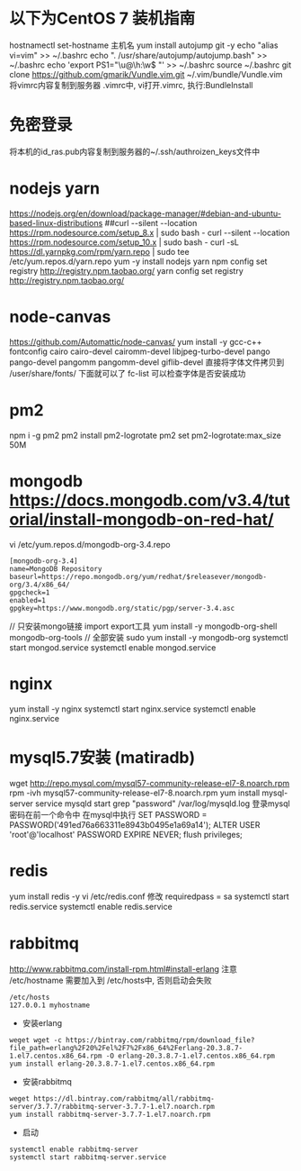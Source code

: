 # 以下为CentOS 7 装机指南
hostnamectl set-hostname 主机名
yum install autojump git -y
echo "alias vi=vim" >> ~/.bashrc
echo ". /usr/share/autojump/autojump.bash" >> ~/.bashrc
echo 'export PS1="\u@\h:\w$ "' >> ~/.bashrc
source ~/.bashrc
git clone https://github.com/gmarik/Vundle.vim.git ~/.vim/bundle/Vundle.vim
将vimrc内容复制到服务器 .vimrc中, vi打开.vimrc, 执行:BundleInstall

# 免密登录
将本机的id_ras.pub内容复制到服务器的~/.ssh/authroizen_keys文件中

# nodejs yarn
https://nodejs.org/en/download/package-manager/#debian-and-ubuntu-based-linux-distributions
##curl --silent --location https://rpm.nodesource.com/setup_8.x | sudo bash -
curl --silent --location https://rpm.nodesource.com/setup_10.x | sudo bash -
curl -sL https://dl.yarnpkg.com/rpm/yarn.repo | sudo tee /etc/yum.repos.d/yarn.repo
yum -y install nodejs yarn
npm config set registry http://registry.npm.taobao.org/
yarn config set registry http://registry.npm.taobao.org/

# node-canvas
https://github.com/Automattic/node-canvas/
yum install -y gcc-c++ fontconfig cairo cairo-devel cairomm-devel libjpeg-turbo-devel pango pango-devel pangomm pangomm-devel giflib-devel
直接将字体文件拷贝到 /user/share/fonts/ 下面就可以了
fc-list 可以检查字体是否安装成功

# pm2
npm i -g pm2
pm2 install pm2-logrotate
pm2 set pm2-logrotate:max_size 50M

# mongodb https://docs.mongodb.com/v3.4/tutorial/install-mongodb-on-red-hat/
vi /etc/yum.repos.d/mongodb-org-3.4.repo
```
[mongodb-org-3.4]
name=MongoDB Repository
baseurl=https://repo.mongodb.org/yum/redhat/$releasever/mongodb-org/3.4/x86_64/
gpgcheck=1
enabled=1
gpgkey=https://www.mongodb.org/static/pgp/server-3.4.asc
```
// 只安装mongo链接 import export工具
yum install -y mongodb-org-shell mongodb-org-tools
// 全部安装
sudo yum install -y mongodb-org
systemctl start  mongod.service
systemctl enable mongod.service

# nginx
yum install -y nginx
systemctl start nginx.service
systemctl enable nginx.service

# mysql5.7安装 (matiradb)
wget http://repo.mysql.com/mysql57-community-release-el7-8.noarch.rpm
rpm -ivh mysql57-community-release-el7-8.noarch.rpm
yum install mysql-server
service mysqld start
grep "password" /var/log/mysqld.log
登录mysql 密码在前一个命令中
在mysql中执行
SET PASSWORD = PASSWORD('491ed76a663311e8943b0495e1a69a14');
ALTER USER 'root'@'localhost' PASSWORD EXPIRE NEVER;
flush privileges;

# redis
yum install redis -y
vi /etc/redis.conf
修改 requiredpass = sa
systemctl start redis.service
systemctl enable redis.service

# rabbitmq
http://www.rabbitmq.com/install-rpm.html#install-erlang
注意 /etc/hostname 需要加入到 /etc/hosts中, 否则启动会失败
```
/etc/hosts
127.0.0.1 myhostname
```
* 安装erlang
```
weget wget -c https://bintray.com/rabbitmq/rpm/download_file?file_path=erlang%2F20%2Fel%2F7%2Fx86_64%2Ferlang-20.3.8.7-1.el7.centos.x86_64.rpm -O erlang-20.3.8.7-1.el7.centos.x86_64.rpm
yum install erlang-20.3.8.7-1.el7.centos.x86_64.rpm
```
* 安装rabbitmq
```
weget https://dl.bintray.com/rabbitmq/all/rabbitmq-server/3.7.7/rabbitmq-server-3.7.7-1.el7.noarch.rpm
yum install rabbitmq-server-3.7.7-1.el7.noarch.rpm
```
* 启动
```
systemctl enable rabbitmq-server
systemctl start rabbitmq-server.service
```
